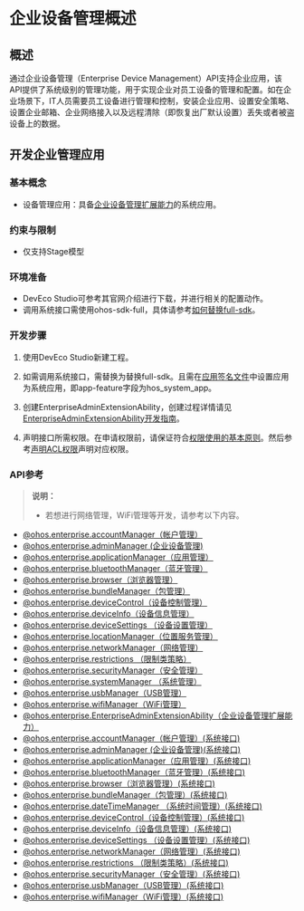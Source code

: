 # 企业设备管理概述

## 概述
通过企业设备管理（Enterprise Device Management）API支持企业应用，该API提供了系统级别的管理功能，用于实现企业对员工设备的管理和配置。如在企业场景下，IT人员需要员工设备进行管理和控制，安装企业应用、设置安全策略、设置企业邮箱、企业网络接入以及远程清除（即恢复出厂默认设置）丢失或者被盗设备上的数据。

## 开发企业管理应用

### 基本概念
- 设备管理应用：<!--RP1-->具备[企业设备管理扩展能力](../application-models/enterprise-extensionAbility.md)的系统应用<!--RP1End-->。

### 约束与限制
- 仅支持Stage模型

### 环境准备
- DevEco Studio可参考其官网介绍进行下载，并进行相关的配置动作。<!--Del-->
- 调用系统接口需使用ohos-sdk-full，具体请参考[如何替换full-sdk](../faqs/full-sdk-switch-guide.md)。<!--DelEnd-->

### 开发步骤

1. 使用DevEco Studio新建工程。<!--Del-->

2. 如需调用系统接口，需替换为替换full-sdk。且需在[应用签名文件](../security/AccessToken/app-permission-mgmt-overview.md#应用apl等级)中设置应用为系统应用，即app-feature字段为hos_system_app。<!--DelEnd-->

3. 创建EnterpriseAdminExtensionAbility，创建过程详情请见<!--RP1-->[EnterpriseAdminExtensionAbility开发指南](../application-models/enterprise-extensionAbility.md)<!--RP1End-->。

4. 声明接口所需权限。在申请权限前，请保证符合[权限使用的基本原则](../security/AccessToken/app-permission-mgmt-overview.md#权限使用的基本原则)。然后参考[声明ACL权限](../security/AccessToken/declare-permissions-in-acl.md)声明对应权限。

### API参考

> **说明：**
>
> - 若想进行网络管理，WiFi管理等开发，请参考以下内容。
- [@ohos.enterprise.accountManager（帐户管理）](../reference/apis-mdm-kit/js-apis-enterprise-accountManager.md)
- [@ohos.enterprise.adminManager (企业设备管理)](../reference/apis-mdm-kit/js-apis-enterprise-adminManager.md)
- [@ohos.enterprise.applicationManager（应用管理）](../reference/apis-mdm-kit/js-apis-enterprise-applicationManager.md)
- [@ohos.enterprise.bluetoothManager（蓝牙管理）](../reference/apis-mdm-kit/js-apis-enterprise-bluetoothManager.md)
- [@ohos.enterprise.browser（浏览器管理）](../reference/apis-mdm-kit/js-apis-enterprise-browser.md)
- [@ohos.enterprise.bundleManager（包管理）](../reference/apis-mdm-kit/js-apis-enterprise-bundleManager.md)
- [@ohos.enterprise.deviceControl（设备控制管理）](../reference/apis-mdm-kit/js-apis-enterprise-deviceControl.md)
- [@ohos.enterprise.deviceInfo（设备信息管理）](../reference/apis-mdm-kit/js-apis-enterprise-deviceInfo.md)
- [@ohos.enterprise.deviceSettings （设备设置管理）](../reference/apis-mdm-kit/js-apis-enterprise-deviceSettings.md)
- [@ohos.enterprise.locationManager（位置服务管理）](../reference/apis-mdm-kit/js-apis-enterprise-locationManager.md)
- [@ohos.enterprise.networkManager（网络管理）](../reference/apis-mdm-kit/js-apis-enterprise-networkManager.md)
- [@ohos.enterprise.restrictions （限制类策略）](../reference/apis-mdm-kit/js-apis-enterprise-restrictions.md)
- [@ohos.enterprise.securityManager（安全管理）](../reference/apis-mdm-kit/js-apis-enterprise-securityManager.md)
- [@ohos.enterprise.systemManager （系统管理）](../reference/apis-mdm-kit/js-apis-enterprise-systemManager.md)
- [@ohos.enterprise.usbManager（USB管理）](../reference/apis-mdm-kit/js-apis-enterprise-usbManager.md)
- [@ohos.enterprise.wifiManager（WiFi管理）](../reference/apis-mdm-kit/js-apis-enterprise-wifiManager.md)
- [@ohos.enterprise.EnterpriseAdminExtensionAbility（企业设备管理扩展能力）](../reference/apis-mdm-kit/js-apis-EnterpriseAdminExtensionAbility.md)<!--Del-->
- [@ohos.enterprise.accountManager（帐户管理）(系统接口)](../reference/apis-mdm-kit/js-apis-enterprise-accountManager-sys.md)
- [@ohos.enterprise.adminManager (企业设备管理)(系统接口)](../reference/apis-mdm-kit/js-apis-enterprise-adminManager-sys.md)
- [@ohos.enterprise.applicationManager（应用管理）(系统接口)](../reference/apis-mdm-kit/js-apis-enterprise-applicationManager-sys.md)
- [@ohos.enterprise.bluetoothManager（蓝牙管理）(系统接口)](../reference/apis-mdm-kit/js-apis-enterprise-bluetoothManager-sys.md)
- [@ohos.enterprise.browser（浏览器管理）(系统接口)](../reference/apis-mdm-kit/js-apis-enterprise-browser-sys.md)
- [@ohos.enterprise.bundleManager（包管理）(系统接口)](../reference/apis-mdm-kit/js-apis-enterprise-bundleManager-sys.md)
- [@ohos.enterprise.dateTimeManager （系统时间管理）(系统接口)](../reference/apis-mdm-kit/js-apis-enterprise-dateTimeManager-sys.md)
- [@ohos.enterprise.deviceControl（设备控制管理）(系统接口)](../reference/apis-mdm-kit/js-apis-enterprise-deviceControl-sys.md)
- [@ohos.enterprise.deviceInfo（设备信息管理）(系统接口)](../reference/apis-mdm-kit/js-apis-enterprise-deviceInfo-sys.md)
- [@ohos.enterprise.deviceSettings （设备设置管理）(系统接口)](../reference/apis-mdm-kit/js-apis-enterprise-deviceSettings-sys.md)
- [@ohos.enterprise.networkManager（网络管理）(系统接口)](../reference/apis-mdm-kit/js-apis-enterprise-networkManager-sys.md)
- [@ohos.enterprise.restrictions （限制类策略）(系统接口)](../reference/apis-mdm-kit/js-apis-enterprise-restrictions-sys.md)
- [@ohos.enterprise.securityManager（安全管理）(系统接口)](../reference/apis-mdm-kit/js-apis-enterprise-securityManager-sys.md)
- [@ohos.enterprise.usbManager（USB管理）(系统接口)](../reference/apis-mdm-kit/js-apis-enterprise-usbManager-sys.md)
- [@ohos.enterprise.wifiManager（WiFi管理）(系统接口)](../reference/apis-mdm-kit/js-apis-enterprise-wifiManager-sys.md)<!--DelEnd-->